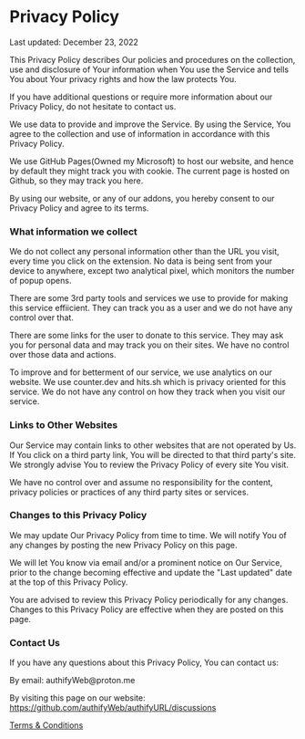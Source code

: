 <h1>Privacy Policy</h1>
<p>Last updated: December 23, 2022</p>

<p>This Privacy Policy describes Our policies and procedures on the collection, use and disclosure of Your information when You use the Service and tells You about Your privacy rights and how the law protects You.</p>
<p>If you have additional questions or require more information about our Privacy Policy, do not hesitate to contact us.</p>
<p>We use data to provide and improve the Service. By using the Service, You agree to the collection and use of information in accordance with this Privacy Policy. </p>

We use GitHub Pages(Owned my Microsoft) to host our website, and hence by default they might track you with cookie. The current page is hosted on Github, so they may track you here.

<p>By using our website, or any of our addons, you hereby consent to our Privacy Policy and agree to its terms.</p>

<h3>What information we collect</h3>
<p>We do not collect any personal information other than the URL you visit, every time you click on the extension. No data is being sent from your device to anywhere, except two analytical pixel, which monitors the number of popup opens.<p>
<p>There are some 3rd party tools and services we use to provide for making this service effiicient. They can track you as a user and we do not have any control over that.</p>
<p> There are some links for the user to donate to this service. They may ask you for personal data and may track you on their sites. We have no control over those data and actions.</p>
<p>To improve and for betterment of our service, we use analytics on our website. We use counter.dev and hits.sh which is privacy oriented for this service. We do not have any control on how they track when you visit our service.</p>

<h3>Links to Other Websites</h3>
<p>Our Service may contain links to other websites that are not operated by Us. If You click on a third party link, You will be directed to that third party's site. We strongly advise You to review the Privacy Policy of every site You visit.</p>
<p>We have no control over and assume no responsibility for the content, privacy policies or practices of any third party sites or services.</p>

<h3>Changes to this Privacy Policy</h3>
<p>We may update Our Privacy Policy from time to time. We will notify You of any changes by posting the new Privacy Policy on this page.</p>
<p>We will let You know via email and/or a prominent notice on Our Service, prior to the change becoming effective and update the "Last updated" date at the top of this Privacy Policy.</p>
<p>You are advised to review this Privacy Policy periodically for any changes. Changes to this Privacy Policy are effective when they are posted on this page.</p>

<h3>Contact Us</h3>
<p>If you have any questions about this Privacy Policy, You can contact us:</p>


<p>By email: authifyWeb@proton.me</p>

<p>By visiting this page on our website: <a href="https://github.com/authifyWeb/authifyURL/discussions" target="_blank" rel="external nofollow noopener">https://github.com/authifyWeb/authifyURL/discussions</a></p>

<a href="https://github.com/authifyWeb/authifyNow/blob/main/documentation/terms.md" target="_blank">Terms & Conditions</a>
 
